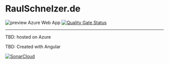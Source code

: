 # RaulSchnelzer.de

![preview Azure Web App](https://github.com/RaulSebastian/PersonalHomepage/workflows/preview%20Azure%20Web%20App/badge.svg?branch=develop) [![Quality Gate Status](https://sonarcloud.io/api/project_badges/measure?project=RaulSebastian_PersonalHomepage&metric=alert_status)](https://sonarcloud.io/dashboard?id=RaulSebastian_PersonalHomepage)

---

TBD: hosted on Azure

TBD: Created with Angular

[![SonarCloud](https://sonarcloud.io/images/project_badges/sonarcloud-white.svg)](https://sonarcloud.io/dashboard?id=RaulSebastian_PersonalHomepage)
